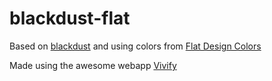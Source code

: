 # blackdust-flat
Based on [blackdust](https://github.com/vim-scripts/blackdust.vim) and using
colors from [Flat Design
Colors](https://kuler.adobe.com/Flat-Design-Colors-color-theme-4073972/)

Made using the awesome webapp [Vivify](http://bytefluent.com/devify/)
